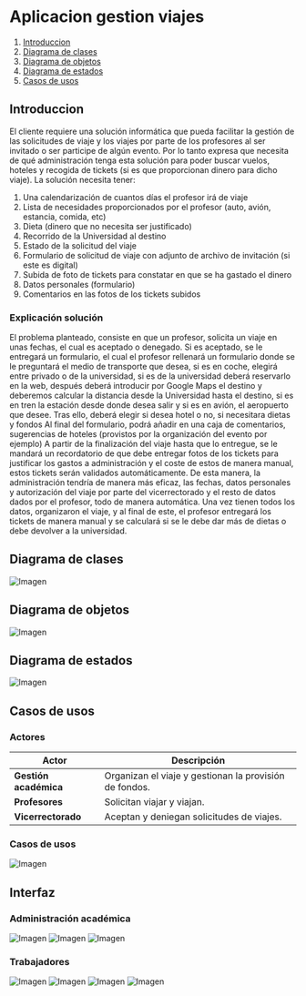 # Aplicacion gestion viajes
1. [Introduccion](#Introduccion)
2. [Diagrama de clases](#Diagrama-de-clases)
3. [Diagrama de objetos](#Diagrama-de-objetos)
4. [Diagrama de estados](#Diagrama-de-estados)
5. [Casos de usos](#Casos-de-usos)

## Introduccion
El cliente requiere una solución informática que pueda facilitar la gestión de las solicitudes de viaje y los viajes por parte de los profesores al ser invitado o ser participe de algún evento. Por lo tanto expresa que necesita de qué administración tenga esta solución para poder buscar vuelos, hoteles y recogida de tickets (si es que proporcionan dinero para dicho viaje). La solución necesita tener:

1. Una calendarización de cuantos días el profesor irá de viaje
2. Lista de necesidades proporcionados por el profesor (auto, avión, estancia, comida, etc)
3. Dieta (dinero que no necesita ser justificado)
4. Recorrido de la Universidad al destino
5. Estado de la solicitud del viaje
6. Formulario de solicitud de viaje con adjunto de archivo de invitación (si este es digital)
7. Subida de foto de tickets para constatar en que se ha gastado el dinero
8. Datos personales (formulario)
9. Comentarios en las fotos de los tickets subidos

### Explicación solución
El problema planteado, consiste en que un profesor, solicita un viaje en unas fechas, el cual es aceptado o denegado. Si es aceptado, se le entregará un formulario, el cual el profesor rellenará un formulario donde se le preguntará el medio de transporte que desea, si es en coche, elegirá entre privado o de la universidad, si es de la universidad deberá reservarlo en la web, después deberá introducir por Google Maps el destino y deberemos calcular la distancia desde la Universidad hasta el destino, si es en tren la estación desde donde desea salir y si es en avión, el aeropuerto que desee.
Tras ello, deberá elegir si desea hotel o no, si necesitara dietas y fondos
Al final del formulario, podrá añadir en una caja de comentarios, sugerencias de hoteles (provistos por la organización del evento por ejemplo)
A partir de la finalización del viaje hasta que lo entregue, se le mandará un recordatorio de que debe entregar fotos de los tickets para justificar los gastos a administración y el coste de estos de manera manual, estos tickets serán validados automáticamente.
De esta manera, la administración tendría de manera más eficaz, las fechas, datos personales y autorización del viaje por parte del vicerrectorado y el resto de datos dados por el profesor, todo de manera automática. Una vez tienen todos los datos, organizaron el viaje, y al final de este, el profesor entregará los tickets de manera manual y se calculará si se le debe dar más de dietas o debe devolver a la universidad.


## Diagrama de clases
![Imagen](clases/DiagramaClases.png)
## Diagrama de objetos
![Imagen](objetos/DiagramaObjetos.png)
## Diagrama de estados
![Imagen](estados/DiagramaEstados.png)
## Casos de usos
### Actores
| Actor                      | Descripción                                                                   |
| -------------------------- | ----------------------------------------------------------------------------- |
| **Gestión académica**      | Organizan el viaje y gestionan la provisión de fondos. 			     |
| **Profesores**             | Solicitan viajar y viajan. 					             |
| **Vicerrectorado**         | Aceptan y deniegan solicitudes de viajes.   				     |

### Casos de usos
![Imagen](casosdeusos/CasosDeUsos.png)

## Interfaz

### Administración académica
![Imagen](interfaz/Administracion-1.png)
![Imagen](interfaz/Administracion-2.png)
![Imagen](interfaz/Administracion-3.png)

### Trabajadores
![Imagen](interfaz/Profesor-1.png)
![Imagen](interfaz/Profesor-2.png)
![Imagen](interfaz/Profesor-3.png)
![Imagen](interfaz/Profesor-4.png)